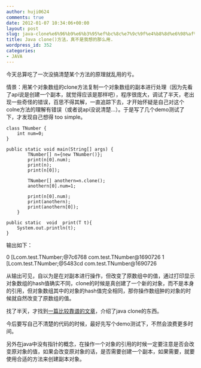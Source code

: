 ```yaml
---
author: huji0624
comments: true
date: 2012-01-07 10:34:06+00:00
layout: post
slug: java-clone%e6%96%b9%e6%b3%95%ef%bc%8c%e7%9c%9f%e4%b8%8d%e6%98%af%e6%88%91%e6%83%b3%e7%9a%84%e9%82%a3%e4%b9%88%e7%94%a8
title: Java clone()方法，真不是我想的那么用.
wordpress_id: 352
categories:
- JAVA
---
```


今天总算吃了一次没搞清楚某个方法的原理就乱用的亏。

情景：用某个对象数组的clone方法复制一个对象数组的副本进行处理（因为先看了api说是创建一个副本，就觉得应该是那样吧），程序很庞大，调试了半天，老出现一些奇怪的错误，百思不得其解，一直追踪下去，才开始怀疑是自己对这个colne方法的理解有错误（或者说api没说清楚...）。于是写了几个demo测试了下，才发现自己想得 too simple。

    
    class TNumber {
    	int num=0;
    }
    
    public static void main(String[] args) {
    		TNumber[] n={new TNumber()};
    		print(n[0].num);
    		print(n);
    		print(n[0]);
    
    		TNumber[] anothern=n.clone();
    		anothern[0].num=1;
    
    		print(n[0].num);
    		print(anothern);
    		print(anothern[0]);
    	}
    
    public static  void  print(T t){
    	System.out.println(t);
    }


输出如下：

0
[Lcom.test.TNumber;@7c6768
com.test.TNumber@1690726
1
[Lcom.test.TNumber;@5483cd
com.test.TNumber@1690726

从输出可见，自以为是在对副本进行操作，但改变了原数组中的值，通过打印显示对象数组的hash值确实不同，clone的时候是真创建了一个新的对象，而不是本身的引用，但对象数组其中的对象的hash值完全相同，那你操作数组肿的对象的时候就自然改变了原数组的值。

找了半天，才找到[一篇比较靠谱的文章](http://www.blogjava.net/orangelizq/archive/2007/10/17/153573.html)，介绍了java clone的东西。

今后要写自己不清楚的代码的时候，最好先写个demo测试下，不然会浪费更多时间。

另外在java中没有指针的概念，在操作一个对象的引用的时候一定要注意是否会改变原对象的值，如果会改变原对象的话，是否需要创建一个副本，如果需要，就要使用合适的方法来创建副本对象。
